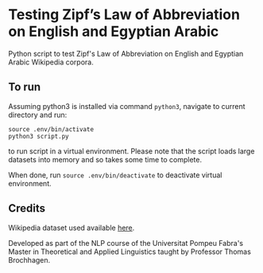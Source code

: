 # Testing Zipf’s Law of Abbreviation on English and Egyptian Arabic

Python script to test Zipf's Law of Abbreviation on English and Egyptian Arabic Wikipedia corpora.

## To run
Assuming python3 is installed via command `python3`, navigate to current directory and run:

```
source .env/bin/activate
python3 script.py
```

to run script in a virtual environment. Please note that the script loads large datasets into memory and so takes some time to complete.

When done, run `source .env/bin/deactivate` to deactivate virtual environment.

## Credits
Wikipedia dataset used available [here](https://huggingface.co/datasets/wikimedia/wikipedia).

Developed as part of the NLP course of the Universitat Pompeu Fabra's Master in Theoretical and Applied Linguistics taught by Professor Thomas Brochhagen.
